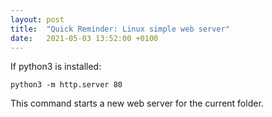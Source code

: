 ```yaml
---
layout: post
title:  "Quick Reminder: Linux simple web server"
date:   2021-05-03 13:52:00 +0100
---
```


If python3 is installed:

```
python3 -m http.server 80
``` 

This command starts a new web server for the current folder.